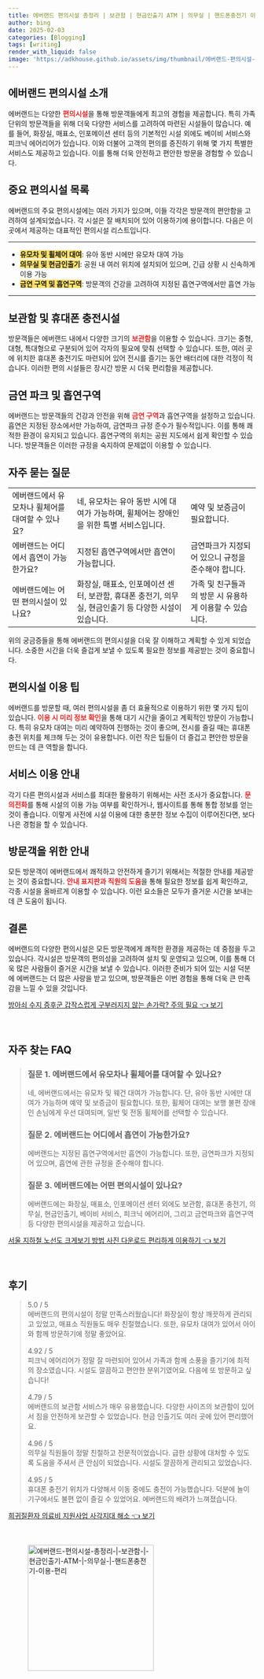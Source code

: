 ```yaml
---
title: 에버랜드 편의시설 총정리 | 보관함 | 현금인출기 ATM | 의무실 | 핸드폰충전기 이용 편리
author: bing
date: 2025-02-03
categories: [Blogging]
tags: [writing]
render_with_liquid: false
image: 'https://adkhouse.github.io/assets/img/thumbnail/에버랜드-편의시설-총정리-|-보관함-|-현금인출기-ATM-|-의무실-|-핸드폰충전기-이용-편리.webp'
---
```



<h2 id='에버랜드_편의시설_소개'>에버랜드 편의시설 소개</h2>

<p>에버랜드는 다양한 <b><span style="color: #ee2323;">편의시설</span></b>을 통해 방문객들에게 최고의 경험을 제공합니다. 특히 가족 단위의 방문객들을 위해 더욱 다양한 서비스를 고려하여 마련된 시설들이 많습니다. 예를 들어, 화장실, 매표소, 인포메이션 센터 등의 기본적인 시설 외에도 베이비 서비스와 피크닉 에어리어가 있습니다. 이와 더불어 고객의 편의를 증진하기 위해 몇 가지 특별한 서비스도 제공하고 있습니다. 이를 통해 더욱 안전하고 편안한 방문을 경험할 수 있습니다.</p>

<h2 id='중요_편의시설_목록'>중요 편의시설 목록</h2>

<p>에버랜드의 주요 편의시설에는 여러 가지가 있으며, 이들 각각은 방문객의 편안함을 고려하여 설계되었습니다. 각 시설은 잘 배치되어 있어 이용하기에 용이합니다. 다음은 이곳에서 제공하는 대표적인 편의시설 리스트입니다.</p>

<hr />

<ul>
    <li><b><span style="background-color: #ffe066;">유모차 및 휠체어 대여</span></b>: 유아 동반 시에만 유모차 대여 가능</li>
    <li><b><span style="background-color: #ffe066;">의무실 및 현금인출기</span></b>: 공원 내 여러 위치에 설치되어 있으며, 긴급 상황 시 신속하게 이용 가능</li>
    <li><b><span style="background-color: #ffe066;">금연 구역 및 흡연구역</span></b>: 방문객의 건강을 고려하여 지정된 흡연구역에서만 흡연 가능</li>
</ul>

<hr />

<h2 id='보관함_및_충전시설'>보관함 및 휴대폰 충전시설</h2>

<p>방문객들은 에버랜드 내에서 다양한 크기의 <b><span style="color: #ee2323;">보관함</span></b>을 이용할 수 있습니다. 크기는 중형, 대형, 특대형으로 구분되어 있어 각자의 필요에 맞춰 선택할 수 있습니다. 또한, 여러 곳에 위치한 휴대폰 충전기도 마련되어 있어 전시를 즐기는 동안 배터리에 대한 걱정이 적습니다. 이러한 편의 시설들은 장시간 방문 시 더욱 편리함을 제공합니다.</p>

<h2 id='금연_파크_및_흡연구역'>금연 파크 및 흡연구역</h2>

<p>에버랜드는 방문객들의 건강과 안전을 위해 <b><span style="color: #ee2323;">금연 구역</span></b>과 흡연구역을 설정하고 있습니다. 흡연은 지정된 장소에서만 가능하여, 금연파크 규정 준수가 필수적입니다. 이를 통해 쾌적한 환경이 유지되고 있습니다. 흡연구역의 위치는 공원 지도에서 쉽게 확인할 수 있습니다. 방문객들은 이러한 규정을 숙지하여 문제없이 이용할 수 있습니다.</p>

<h2 id='자주_묻는_질문'>자주 묻는 질문</h2>

<table>
    <tr>
        <td>에버랜드에서 유모차나 휠체어를 대여할 수 있나요?</td>
        <td>네, 유모차는 유아 동반 시에 대여가 가능하며, 휠체어는 장애인을 위한 특별 서비스입니다.</td>
        <td>예약 및 보증금이 필요합니다.</td>
    </tr>
    <tr>
        <td>에버랜드는 어디에서 흡연이 가능한가요?</td>
        <td>지정된 흡연구역에서만 흡연이 가능합니다.</td>
        <td>금연파크가 지정되어 있으니 규정을 준수해야 합니다.</td>
    </tr>
    <tr>
        <td>에버랜드에는 어떤 편의시설이 있나요?</td>
        <td>화장실, 매표소, 인포메이션 센터, 보관함, 휴대폰 충전기, 의무실, 현금인출기 등 다양한 시설이 있습니다.</td>
        <td>가족 및 친구들과의 방문 시 유용하게 이용할 수 있습니다.</td>
    </tr>
</table>

<p>위의 궁금증들을 통해 에버랜드의 편의시설을 더욱 잘 이해하고 계획할 수 있게 되었습니다. 소중한 시간을 더욱 즐겁게 보낼 수 있도록 필요한 정보를 제공받는 것이 중요합니다.</p>

<h2 id='편의시설_이용_팁'>편의시설 이용 팁</h2>

<p>에버랜드를 방문할 때, 여러 편의시설을 좀 더 효율적으로 이용하기 위한 몇 가지 팁이 있습니다. <b><span style="color: #ee2323;">이용 시 미리 정보 확인</span></b>을 통해 대기 시간을 줄이고 계획적인 방문이 가능합니다. 특히 유모차 대여는 미리 예약하여 진행하는 것이 좋으며, 전시를 즐길 때는 휴대폰 충전 위치를 체크해 두는 것이 유용합니다. 이런 작은 팁들이 더 즐겁고 편안한 방문을 만드는 데 큰 역할을 합니다.</p>

<h2 id='서비스_이용_안내'>서비스 이용 안내</h2>

<p>각기 다른 편의시설과 서비스를 최대한 활용하기 위해서는 사전 조사가 중요합니다. <b><span style="color: #ee2323;">문의전화</span></b>를 통해 시설의 이용 가능 여부를 확인하거나, 웹사이트를 통해 통합 정보를 얻는 것이 좋습니다. 이렇게 사전에 시설 이용에 대한 충분한 정보 수집이 이루어진다면, 보다 나은 경험을 할 수 있습니다.</p>

<h2 id='방문객을_위한_안내'>방문객을 위한 안내</h2>

<p>모든 방문객이 에버랜드에서 쾌적하고 안전하게 즐기기 위해서는 적절한 안내를 제공받는 것이 중요합니다. <b><span style="color: #ee2323;">안내 표지판과 직원의 도움</span></b>을 통해 필요한 정보를 쉽게 확인하고, 각종 시설을 올바르게 이용할 수 있습니다. 이런 요소들은 모두가 즐거운 시간을 보내는 데 큰 도움이 됩니다.</p>

<h2 id='결론'>결론</h2>

<p>에버랜드의 다양한 편의시설은 모든 방문객에게 쾌적한 환경을 제공하는 데 중점을 두고 있습니다. 각시설은 방문객의 편의성을 고려하여 설치 및 운영되고 있으며, 이를 통해 더욱 많은 사람들이 즐거운 시간을 보낼 수 있습니다. 이러한 준비가 되어 있는 시설 덕분에 에버랜드는 더 많은 사랑을 받고 있으며, 방문객들은 이번 경험을 통해 더욱 큰 만족감을 느낄 수 있을 것입니다.</p>


<p><a class="click-button" title="방아쇠 수지 증후군 갑작스럽게 구부러지지 않는 손가락? 주의 필요" href="https://adkhouse.github.io/posts/%EB%B0%A9%EC%95%84%EC%87%A0-%EC%88%98%EC%A7%80-%EC%A6%9D%ED%9B%84%EA%B5%B0-%EA%B0%91%EC%9E%91%EC%8A%A4%EB%9F%BD%EA%B2%8C-%EA%B5%AC%EB%B6%80%EB%9F%AC%EC%A7%80%EC%A7%80-%EC%95%8A%EB%8A%94-%EC%86%90%EA%B0%80%EB%9D%BD-%EC%A3%BC%EC%9D%98-%ED%95%84%EC%9A%94/" rel="dofollow">방아쇠 수지 증후군 갑작스럽게 구부러지지 않는 손가락? 주의 필요 👈 보기</a></p><br>
<h2 id='자주_찾는_FAQ'>자주 찾는 FAQ</h2>
<div itemscope="" itemtype="https://schema.org/FAQPage">
<blockquote>
<div itemscope="" itemprop="mainEntity" itemtype="https://schema.org/Question">
<h3 itemprop="name">질문 1. 에버랜드에서 유모차나 휠체어를 대여할 수 있나요?</h3>
<div itemscope="" itemprop="acceptedAnswer" itemtype="https://schema.org/Answer">
<span itemprop="text">
<p>네, 에버랜드에서는 유모차 및 웨건 대여가 가능합니다. 단, 유아 동반 시에만 대여가 가능하며 예약 및 보증금이 필요합니다. 또한, 휠체어 대여는 보행 불편 장애인 손님에게 우선 대여되며, 일반 및 전동 휠체어를 선택할 수 있습니다.</p>
</span>
</div>
</div>
<div itemscope="" itemprop="mainEntity" itemtype="https://schema.org/Question">
<h3 itemprop="name">질문 2. 에버랜드는 어디에서 흡연이 가능한가요?</h3>
<div itemscope="" itemprop="acceptedAnswer" itemtype="https://schema.org/Answer">
<span itemprop="text">
<p>에버랜드는 지정된 흡연구역에서만 흡연이 가능합니다. 또한, 금연파크가 지정되어 있으며, 흡연에 관한 규정을 준수해야 합니다.</p>
</span>
</div>
</div>
<div itemscope="" itemprop="mainEntity" itemtype="https://schema.org/Question">
<h3 itemprop="name">질문 3. 에버랜드에는 어떤 편의시설이 있나요?</h3>
<div itemscope="" itemprop="acceptedAnswer" itemtype="https://schema.org/Answer">
<span itemprop="text">
<p>에버랜드에는 화장실, 매표소, 인포메이션 센터 외에도 보관함, 휴대폰 충전기, 의무실, 현금인출기, 베이비 서비스, 피크닉 에어리어, 그리고 금연파크와 흡연구역 등 다양한 편의시설을 제공하고 있습니다.</p>
</span>
</div>
</div>
</blockquote>
</div>
<p><a class="click-button" title="서울 지하철 노선도 크게보기 방법 사진 다운로드 편리하게 이용하기" href="https://adkhouse.github.io/posts/%EC%84%9C%EC%9A%B8-%EC%A7%80%ED%95%98%EC%B2%A0-%EB%85%B8%EC%84%A0%EB%8F%84-%ED%81%AC%EA%B2%8C%EB%B3%B4%EA%B8%B0-%EB%B0%A9%EB%B2%95-%EC%82%AC%EC%A7%84-%EB%8B%A4%EC%9A%B4%EB%A1%9C%EB%93%9C-%ED%8E%B8%EB%A6%AC%ED%95%98%EA%B2%8C-%EC%9D%B4%EC%9A%A9%ED%95%98%EA%B8%B0/" rel="dofollow">서울 지하철 노선도 크게보기 방법 사진 다운로드 편리하게 이용하기 👈 보기</a></p><br>
<h2 id='후기'>후기</h2>
<div itemscope itemtype="https://schema.org/Product">
  <blockquote>
  <div itemprop="review" itemscope itemtype="https://schema.org/Review">
      <div itemprop="reviewRating" itemscope itemtype="https://schema.org/Rating"> <span itemprop="ratingValue">5.0</span> / <span itemprop="bestRating">5</span> </div>
      <span itemprop="reviewBody">에버랜드의 편의시설이 정말 만족스러웠습니다! 화장실이 항상 깨끗하게 관리되고 있었고, 매표소 직원들도 매우 친절했습니다. 또한, 유모차 대여가 있어서 아이와 함께 방문하기에 정말 좋았어요.</span>
  </div>
  <br>
  <div itemprop="review" itemscope itemtype="https://schema.org/Review">
      <div itemprop="reviewRating" itemscope itemtype="https://schema.org/Rating"> <span itemprop="ratingValue">4.92</span> / <span itemprop="bestRating">5</span> </div>
      <span itemprop="reviewBody">피크닉 에어리어가 정말 잘 마련되어 있어서 가족과 함께 소풍을 즐기기에 최적의 장소였습니다. 시설도 깔끔하고 편안한 분위기였어요. 다음에 또 방문하고 싶습니다!</span>
  </div>
  <br>
  <div itemprop="review" itemscope itemtype="https://schema.org/Review">
      <div itemprop="reviewRating" itemscope itemtype="https://schema.org/Rating"> <span itemprop="ratingValue">4.79</span> / <span itemprop="bestRating">5</span> </div>
      <span itemprop="reviewBody">에버랜드의 보관함 서비스가 매우 유용했습니다. 다양한 사이즈의 보관함이 있어서 짐을 안전하게 보관할 수 있었습니다. 현금 인출기도 여러 곳에 있어 편리했어요.</span>
  </div>
  <br>
  <div itemprop="review" itemscope itemtype="https://schema.org/Review">
      <div itemprop="reviewRating" itemscope itemtype="https://schema.org/Rating"> <span itemprop="ratingValue">4.96</span> / <span itemprop="bestRating">5</span> </div>
      <span itemprop="reviewBody">의무실 직원들이 정말 친절하고 전문적이었습니다. 급한 상황에 대처할 수 있도록 도움을 주셔서 큰 안심이 되었습니다. 시설도 깔끔하게 관리되고 있었습니다.</span>
  </div>
  <br>
  <div itemprop="review" itemscope itemtype="https://schema.org/Review">
      <div itemprop="reviewRating" itemscope itemtype="https://schema.org/Rating"> <span itemprop="ratingValue">4.95</span> / <span itemprop="bestRating">5</span> </div>
      <span itemprop="reviewBody">휴대폰 충전기 위치가 다양해서 이동 중에도 충전이 가능했습니다. 덕분에 놀이기구에서도 불편 없이 즐길 수 있었어요. 에버랜드의 배려가 느껴졌습니다.</span>
  </div>
  </blockquote>
</div>
<p><a class="click-button" title="희귀질환자 의료비 지원사업 사각지대 해소" href="https://adkhouse.github.io/posts/%ED%9D%AC%EA%B7%80%EC%A7%88%ED%99%98%EC%9E%90-%EC%9D%98%EB%A3%8C%EB%B9%84-%EC%A7%80%EC%9B%90%EC%82%AC%EC%97%85-%EC%82%AC%EA%B0%81%EC%A7%80%EB%8C%80-%ED%95%B4%EC%86%8C/" rel="dofollow">희귀질환자 의료비 지원사업 사각지대 해소 👈 보기</a></p><br>
<figure class="image"><img src="https://adkhouse.github.io/assets/img/thumbnail/에버랜드-편의시설-총정리-|-보관함-|-현금인출기-ATM-|-의무실-|-핸드폰충전기-이용-편리.webp" alt="에버랜드-편의시설-총정리-|-보관함-|-현금인출기-ATM-|-의무실-|-핸드폰충전기-이용-편리" width="256" height="256"></figure>